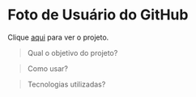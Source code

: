 # Foto de Usuário do GitHub

Clique [aqui]() para ver o projeto.

> Qual o objetivo do projeto?

> Como usar?

> Tecnologias utilizadas?
